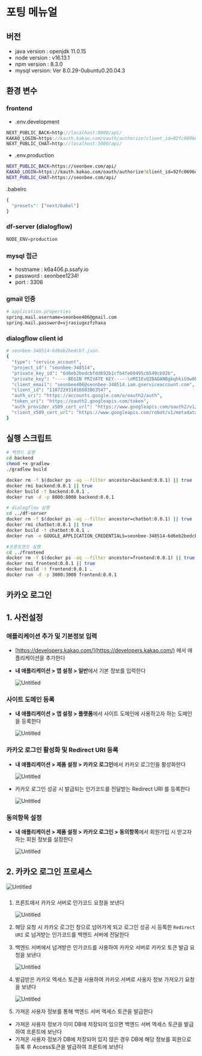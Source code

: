 # 포팅 메뉴얼

## 버전

- java version : openjdk 11.0.15
- node version : v16.13.1
- npm version : 8.3.0
- mysql version: Ver 8.0.29-0ubuntu0.20.04.3

## 환경 변수

### frontend

- .env.development

```jsx
NEXT_PUBLIC_BACK=http://localhost:8000/api/
KAKAO_LOGIN=https://kauth.kakao.com/oauth/authorize?client_id=92fc0696d48204014f31850bda9c7686&redirect_uri=http://localhost:3000/auth/kakao/callback&response_type=code
NEXT_PUBLIC_CHAT=http://localhost:5000/api/
```

- .env.production

```bash
NEXT_PUBLIC_BACK=https://seonbee.com/api/
KAKAO_LOGIN=https://kauth.kakao.com/oauth/authorize?client_id=92fc0696d48204014f31850bda9c7686&redirect_uri=https://seonbee.com/auth/kakao/callback&response_type=code
NEXT_PUBLIC_CHAT=https://seonbee.com/api/
```

.babelrc

```jsx
{
  "presets": ["next/babel"]
}
```

### df-server (dialogflow)

```jsx
NODE_ENV=production
```

### mysql 접근

- hostname : k6a406.p.ssafy.io
- password : seonbee1234!
- port : 3306

### gmail 인증

```bash
# application.properties
spring.mail.username=seonbee406@gmail.com
spring.mail.password=vjrasiugxzfzhaxa
```

### dialogflow client id

```bash
# seonbee-348514-6d6eb2bedcbf.json
{
  "type": "service_account",
  "project_id": "seonbee-348514",
  "private_key_id": "6d6eb2bedcbfdd692b1cfb4fe60495cb549cb92b",
  "private_key": "-----BEGIN PRIVATE KEY-----\nMIIEvQIBADANBgkqhkiG9w0BAQEFAASCBKcwggSjAgEAAoIBAQCIowSwhOu3Rn++\nYTxLd6LijSSxT/7xphannj+Qk79kJo3OiQWZ3qcaDDw/5wsr9H6RJSNxrWRzAO1c\n5g5FJbVndOzmJtO3bqb4ndLQFPB48W/uUxy6Vw7eDPMt7mc2dVxtcjVlBNZYH5kT\nXLoKqiQvjokBBQuV3YWSBWdUnXczqFMRV6gkSIEQU8GlD2TtpvJ01eEHbc/FYSMd\nrqBGqq5UKWQXwK4PryzYFHocAbQXNulEafRGqoTiOM//mjRFLc20XkTp7Zk8zVFn\ngA30fdDBpiy8mAhdKp2n3YSrj1DgM1bfT5NuKjLfJc9mN8orWoguc8svVJZQbjRy\nuzG4Tg2bAgMBAAECggEABXZlI44Ad1qvN4h2cn2+y884F9BB3O82lr0uRUkAqe/s\ndpZJf3I+n4MxExKTVBR8h2pUXKbY5W7XdzBD39+566L1XFMMPAyFeP115ijoJSFK\nPFGXqUnPQfE9aZe4CfsXbf/LGgpIDuPvxfOG1obDnMNKs+H1+wUNHGQfXgKVwxLT\nYLJcvzw5s/IerfXjfxN906/H/ksBwp9LPN3gR1q1Y3TqbbbTvapGB7zWWu1hDuRl\nAAj/+LqwSZ5q4ogKnb82vCYmv6uKg6k0u7bmBKy9wxqH4NSLk9JQWtfmN9qEbIts\nwLVrB1doGrAJNZCPAtPTO/A+uf71lkNS1Ml+LPUTQQKBgQC+ORtD7TpFO5lFttoD\n2fRhc0+jUOUNH0KTFlivm7GuuAkreEl7n/TU4mx/gt4UhjkSqwDuO1enjZtll1Nj\nPuGgkfp2Q5wA8Whx4TbEm+Ktht/n9V8gWEWoMzrLMdA5X9Mlm93Ufbbd/DCcY3jy\nsQ2uzIpGagwesc6PJnDv9yEcwQKBgQC34ls5UgxH+XdfeepticZQHoGqrnkoSK/w\ngjuO2SnJ9NL3pupRyKU6eQrRyJo6rIOtkHF7zNvxcROqGa6XJhHAxGEHMPuZHBcy\nUV5sCwtzVHhDhGNx8Dw54oYQNzzIuY3lMGImyoPTzyh/TVifZBnUn099/Moyq0/t\nxNkeam0VWwKBgQCq8oceNEL5lOXZUMn8TBLiwM4A5uHxOPaLWLm6lyDG83zKI/9l\nqgpMhm8a6HDL4RPJQwRDE/FiElBkq+m0dv4tXwLG5Vt9PXWvYcXmSnEboOn3evtS\nBgITdnaPxORrq0IFul1QaOm99LV61aoL8DFrtUVOol7h9si6vMEh5eVMAQKBgGqM\n8B0zzMf75s7dHxjfx5jvRGV5edz82W38mLQ6Y7uRcJluD8LaB9vs/Xb3zV6ITjjJ\nROjemOe7hRCAlykgNxNC95IqMO/UViCjA5qJf9YRMSq2UMVZ1hwYhWRqDX+l/XG7\nanRdzqtyE15InDynzUvmEDLJwwQ/Pi5hbQnx00mXAoGASw00oXxgpYVMV+PteMSS\nPgTshRRrcWXv//64KCBWO/k+q0S5w84oYg9Oz7ygxA88xs4FCbn1EiqDL/iBFtfz\nzfMxKPG7H0sCdX7Rm8brvTmDXxnbpE2nlO4piSUfbUSiYYWlIXiwEQXMK641t8aH\naYUtfBVRwvYFlq8OC3KRkFs=\n-----END PRIVATE KEY-----\n",
  "client_email": "seonbee406@seonbee-348514.iam.gserviceaccount.com",
  "client_id": "110722931016603863547",
  "auth_uri": "https://accounts.google.com/o/oauth2/auth",
  "token_uri": "https://oauth2.googleapis.com/token",
  "auth_provider_x509_cert_url": "https://www.googleapis.com/oauth2/v1/certs",
  "client_x509_cert_url": "https://www.googleapis.com/robot/v1/metadata/x509/seonbee406%40seonbee-348514.iam.gserviceaccount.com"
}
```

## 실행 스크립트

```bash
# 백엔드 실행
cd backend
chmod +x gradlew
./gradlew build

docker rm -f $(docker ps -aq --filter ancestor=backend:0.0.1) || true
docker rmi backend:0.0.1 || true
docker build -t backend:0.0.1 .
docker run -d -p 8000:8000 backend:0.0.1

# dialogflow 실행
cd ../df-server
docker rm -f $(docker ps -aq --filter ancestor=chatbot:0.0.1) || true
docker rmi chatbot:0.0.1 || true
docker build -t chatbot:0.0.1 .
docker run -e GOOGLE_APPLICATION_CREDENTIALS=seonbee-348514-6d6eb2bedcbf.json -d -p 5000:5000 chatbot:0.0.1

#프론트엔드 실행
cd ../frontend
docker rm -f $(docker ps -aq --filter ancestor=frontend:0.0.1) || true
docker rmi frontend:0.0.1 || true
docker build -t frontend:0.0.1 .
docker run -d -p 3000:3000 frontend:0.0.1
```

## 카카오 로그인

## 1. 사전설정

### **애플리케이션 추가 및 기본정보 입력**

- [https://developers.kakao.com/](https://developers.kakao.com/) 에서 애플리케이션을 추가한다
- **내 애플리케이션 > 앱 설정 > 일반**에서 기본 정보를 입력한다
    
    ![Untitled](%E1%84%91%E1%85%A9%E1%84%90%E1%85%B5%E1%86%BC%20%E1%84%86%E1%85%A6%E1%84%82%E1%85%B2%E1%84%8B%E1%85%A5%E1%86%AF%20cec24b23f7ff42c4a1ec0a6a9e5de509/Untitled.png)
    

### 사이트 도메인 등록

- **내 애플리케이션 > 앱 설정 > 플랫폼**에서 사이트 도메인에 사용하고자 하는 도메인을 등록한다
    
    ![Untitled](%E1%84%91%E1%85%A9%E1%84%90%E1%85%B5%E1%86%BC%20%E1%84%86%E1%85%A6%E1%84%82%E1%85%B2%E1%84%8B%E1%85%A5%E1%86%AF%20cec24b23f7ff42c4a1ec0a6a9e5de509/Untitled%201.png)
    

### 카카오 로그인 활성화 및 Redirect URI 등록

- **내 애플리케이션 > 제품 설정 > 카카오 로그인**에서  카카오 로그인을 활성화한다
    
    ![Untitled](%E1%84%91%E1%85%A9%E1%84%90%E1%85%B5%E1%86%BC%20%E1%84%86%E1%85%A6%E1%84%82%E1%85%B2%E1%84%8B%E1%85%A5%E1%86%AF%20cec24b23f7ff42c4a1ec0a6a9e5de509/Untitled%202.png)
    

- 카카오 로그인 성공 시 발급되는 인가코드를 전달받는 Redirect URI 를 등록한다
    
    ![Untitled](%E1%84%91%E1%85%A9%E1%84%90%E1%85%B5%E1%86%BC%20%E1%84%86%E1%85%A6%E1%84%82%E1%85%B2%E1%84%8B%E1%85%A5%E1%86%AF%20cec24b23f7ff42c4a1ec0a6a9e5de509/Untitled%203.png)
    

### 동의항목 설정

- **내 애플리케이션 > 제품 설정 > 카카오 로그인 > 동의항목**에서 회원가입 시 받고자하는 회원 정보를 설정한다
    
    ![Untitled](%E1%84%91%E1%85%A9%E1%84%90%E1%85%B5%E1%86%BC%20%E1%84%86%E1%85%A6%E1%84%82%E1%85%B2%E1%84%8B%E1%85%A5%E1%86%AF%20cec24b23f7ff42c4a1ec0a6a9e5de509/Untitled%204.png)
    

## 2. 카카오 로그인 프로세스

![Untitled](%E1%84%91%E1%85%A9%E1%84%90%E1%85%B5%E1%86%BC%20%E1%84%86%E1%85%A6%E1%84%82%E1%85%B2%E1%84%8B%E1%85%A5%E1%86%AF%20cec24b23f7ff42c4a1ec0a6a9e5de509/Untitled%205.png)

### 

1. 프론트에서 카카오 서버로 인가코드 요청을 보낸다
    
    ![Untitled](%E1%84%91%E1%85%A9%E1%84%90%E1%85%B5%E1%86%BC%20%E1%84%86%E1%85%A6%E1%84%82%E1%85%B2%E1%84%8B%E1%85%A5%E1%86%AF%20cec24b23f7ff42c4a1ec0a6a9e5de509/Untitled%206.png)
    

1. 해당 요청 시 카카오 로그인 창으로 넘어가게 되고 로그인 성공 시 등록한 `Redirect URI` 로 넘겨받는 인가코드를  백엔드 서버에 전달한다

1. 백엔드 서버에서 넘겨받은 인가코드를 사용하여 카카오 서버로 카카오 토큰 발급 요청을 보낸다
    
    ![Untitled](%E1%84%91%E1%85%A9%E1%84%90%E1%85%B5%E1%86%BC%20%E1%84%86%E1%85%A6%E1%84%82%E1%85%B2%E1%84%8B%E1%85%A5%E1%86%AF%20cec24b23f7ff42c4a1ec0a6a9e5de509/Untitled%207.png)
    

1.  발급받은 카카오 엑세스 토큰을 사용하여 카카오 서버로 사용자 정보 가져오기 요청을 보낸다
    
    ![Untitled](%E1%84%91%E1%85%A9%E1%84%90%E1%85%B5%E1%86%BC%20%E1%84%86%E1%85%A6%E1%84%82%E1%85%B2%E1%84%8B%E1%85%A5%E1%86%AF%20cec24b23f7ff42c4a1ec0a6a9e5de509/Untitled%208.png)
    

1. 가져온 사용자 정보를 통해 백엔드 서버 엑세스 토큰을 발급한다
- 가져온 사용자 정보가 이미 DB에 저장되어 있으면 백엔드 서버 엑세스 토큰을 발급하여 프론트에 보난다
- 가져온 사용자 정보가 DB에 저장되어 있지 않은 경우 DB에 해당 정보를 회원으로 등록 후 Access토큰을 발급하여 프론트에 보낸다